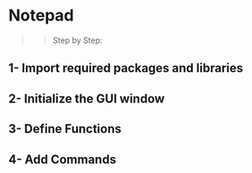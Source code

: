 # Notepad

>> Step by Step:

##       1- Import required packages and libraries
      
##      2- Initialize the GUI window
      
##     3- Define Functions
      
##     4- Add Commands
     
